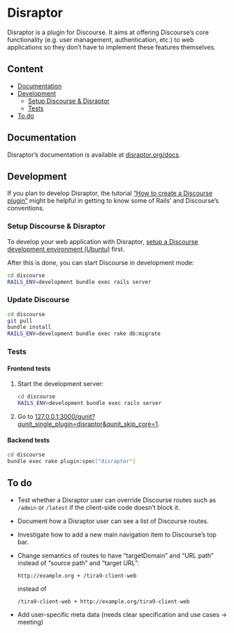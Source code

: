 # Disraptor

Disraptor is a plugin for Discourse. It aims at offering Discourse’s core functionality (e.g. user management, authentication, etc.) to web applications so they don’t have to implement these features themselves.



## Content

- [Documentation](#documentation)
- [Development](#development)
  - [Setup Discourse & Disraptor](setup-discourse--disraptor)
  - [Tests](#tests)
- [To do](#to-do)



## Documentation

Disraptor’s documentation is available at [disraptor.org/docs](https://www.disraptor.org/docs).



## Development

If you plan to develop Disraptor, the tutorial [“How to create a Discourse plugin”](https://kleinfreund.de/how-to-create-a-discourse-plugin/) might be helpful in getting to know some of Rails’ and Discourse’s conventions.

### Setup Discourse & Disraptor

To develop your web application with Disraptor, [setup a Discourse development environment (Ubuntu)](https://www.disraptor.org/docs/setup-a-discourse-development-environment-ubuntu.html) first.

After this is done, you can start Discourse in development mode:

```sh
cd discourse
RAILS_ENV=development bundle exec rails server
```

### Update Discourse

```sh
cd discourse
git pull
bundle install
RAILS_ENV=development bundle exec rake db:migrate
```

### Tests

#### Frontend tests

1. Start the development server:

   ```sh
   cd discourse
   RAILS_ENV=development bundle exec rails server
   ```

2. Go to [127.0.0.1:3000/qunit?qunit_single_plugin=disraptor&qunit_skip_core=1](http://127.0.0.1:3000/qunit?qunit_single_plugin=disraptor&qunit_skip_core=1).

#### Backend tests

```sh
cd discourse
bundle exec rake plugin:spec["disraptor"]
```



## To do

- Test whether a Disraptor user can override Discourse routes such as `/admin` or `/latest` if the client-side code doesn’t block it.
- Document how a Disraptor user can see a list of Discourse routes.
- Investigate how to add a new main navigation item to Discourse’s top bar.
- Change semantics of routes to have “targetDomain” and “URL path” instead of “source path” and “target URL”:

  ```
  http://example.org + /tira9-client-web
  ```

  instead of

  ```
  /tira9-client-web + http://example.org/tira9-client-web
  ```

- Add user-specific meta data (needs clear specification and use cases → meeting)
